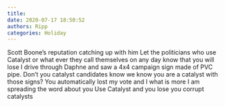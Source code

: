 ```yaml
---
title: 
date: 2020-07-17 18:50:52
authors: Ripp
categories: Holiday
---
```


 Scott Boone’s reputation catching up with him
Let the politicians who use Catalyst or what ever they call themselves on any day know that you will lose
I drive through Daphne and saw a 4x4 campaign sign made of PVC pipe.   Don’t you catalyst candidates know we know you are a catalyst with those signs?    You automatically lost my vote and I  what is more I am spreading the word about you
Use Catalyst and you lose you corrupt catalysts